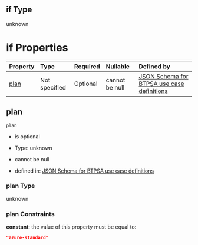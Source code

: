 ## if Type

unknown

# if Properties

| Property      | Type          | Required | Nullable       | Defined by                                                                                                                                                                                                                                  |
| :------------ | :------------ | :------- | :------------- | :------------------------------------------------------------------------------------------------------------------------------------------------------------------------------------------------------------------------------------------ |
| [plan](#plan) | Not specified | Optional | cannot be null | [JSON Schema for BTPSA use case definitions](btpsa-usecase-properties-services-items-allof-1-then-allof-79-then-allof-0-if-properties-plan.md "undefined#/properties/services/items/allOf/1/then/allOf/79/then/allOf/0/if/properties/plan") |

## plan



`plan`

*   is optional

*   Type: unknown

*   cannot be null

*   defined in: [JSON Schema for BTPSA use case definitions](btpsa-usecase-properties-services-items-allof-1-then-allof-79-then-allof-0-if-properties-plan.md "undefined#/properties/services/items/allOf/1/then/allOf/79/then/allOf/0/if/properties/plan")

### plan Type

unknown

### plan Constraints

**constant**: the value of this property must be equal to:

```json
"azure-standard"
```
